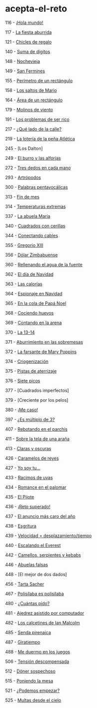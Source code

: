 # acepta-el-reto

116 - [¡Hola mundo!](src/100-199/p116.c)

117 - [La fiesta aburrida](src/100-199/p117.c)

121 - [Chicles de regalo](src/100-199/p121.c)

140 - [Suma de dígitos](src/100-199/p140.c)

148 - [Nochevieja](src/100-199/p148.c)

149 - [San Fermines](src/100-199/p149.c)

155 - [Perímetro de un rectángulo](src/100-199/p155.c)

158 - [Los saltos de Mario](src/100-199/p158.c)

164 - [Área de un rectángulo](src/100-199/p164.c)

179 - [Molinos de viento](src/100-199/p179.c)

191 - [Los problemas de ser rico](src/100-199/p191.c)

217 - [¿Qué lado de la calle?](src/200-299/p217.c)

219 - [La lotería de la peña Atlética](src/200-299/p219.c)

245 - [Los Dalton]

249 - [El burro y las alforjas](src/200-299/p249.c)

272 - [Tres dedos en cada mano](src/200-299/p272.c)

293 - [Artrópodos](src/200-299/p293.c)

300 - [Palabras pentavocálicas](src/300-399/p300.c)

313 - [Fin de mes](src/300-399/p313.c)

314 - [Temperaturas extremas](src/300-399/p314.c)

337 - [La abuela María](src/300-399/p337.c)

340 - [Cuadrados con cerillas](src/300-399/p340.c)

344 - [Conectando cables](src/300-399/p344.c)

355 - [Gregorio XIII](src/300-399/p355.c)

356 - [Dólar Zimbabuense](src/300-399/p356.c)

360 - [Rellenando el agua de la fuente](src/300-399/p360.c)

362 - [El día de Navidad](src/300-399/p362.c)

363 - [Las calorías](src/300-399/p363.c)

364 - [Espionaje en Navidad](src/300-399/p364.c)

365 - [En la cola de Papá Noel](src/300-399/p365.c)

368 - [Cociendo huevos](src/300-399/p368.c)

369 - [Contando en la arena](src/300-399/p369.c)

370 - [La 13-14](src/300-399/p370.c)

371 - [Aburrimiento en las sobremesas](src/300-399/p371.c)

372 - [La farsante de Mary Poppins](src/300-399/p372.c)

374 - [Criogenización](src/300-399/p374.c)

375 - [Pistas de aterrizaje](src/300-399/p375.c)

376 - [Siete picos](src/300-399/p376.c)

377 - [Cuadrados imperfectos]

379 - [Creciente por los pelos]

380 - [¡Me caso!](src/300-399/p380.c)

397 - [¿Es múltiplo de 3?](src/300-399/p397.c)

407 - [Rebotando en el parchís](src/400-499/p407.c)

411 - [Sobre la tela de una araña](src/400-499/p411.c)

413 - [Claras y oscuras](src/400-499/p413.c)

426 - [Caramelos de reyes](src/400-499/p426.c)

427 - [Yo soy tu...](src/400-499/p427.c)

433 - [Racimos de uvas](src/400-499/p433.c)

434 - [Romance en el palomar](src/400-499/p434.c)

435 - [El Pijote](src/400-499/p435.c)

436 - [¡Reto superado!](src/400-499/p436.c)

437 - [El anuncio más caro del año](src/400-499/p437.c)

438 - [Esgritura](src/400-499/p438.c)

439 - [Velocidad = desplazamiento/tiempo](src/400-499/p439.c)

440 - [Escalando el Everest](src/400-499/p440.c)

442 - [Camellos, serpientes y kebabs](src/400-499/p442.c)

446 - [Abuelas falsas](src/400-499/p446.c)

448 - [El mejor de dos dados]

456 - [Tarta Sacher](src/400-499/p456.c)

467 - [Polisílaba es polisílaba](src/400-499/p467.c)

480 - [¿Cuántas pido?](src/400-499/p480.c)

481 - [Ajedrez asistido por computador](src/400-499/p481.c)

482 - [Los calcetines de Ian Malcolm](src/400-499/p482.c)

485 - [Senda pirenaica](src/400-499/p485.c)

487 - [Giratiempo](src/400-499/p487.c)

488 - [Me duermo en los juegos](src/400-499/p488.c)

506 - [Tensión descompensada](src/500-599/p506.c)

512 - [Döner sospechoso](src/500-599/p512.c)

515 - [Poniendo la mesa](src/500-599/p515.c)

521 - [¿Podemos empezar?](src/500-599/p521.c)

525 - [Multas desde el cielo](src/500-599/p525.c)
